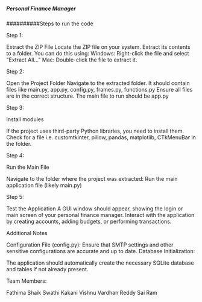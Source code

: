 ##### Personal Finance Manager

##########Steps to run the code

Step 1: 

Extract the ZIP File
Locate the ZIP file on your system.
Extract its contents to a folder. You can do this using:
Windows: Right-click the file and select "Extract All..."
Mac: Double-click the file to extract it.

Step 2: 

Open the Project Folder
Navigate to the extracted folder. It should contain files like main.py, app.py, config.py, frames.py, functions.py
Ensure all files are in the correct structure. The main file to run should be app.py

Step 3: 

Install modules

If the project uses third-party Python libraries, you need to install them. 
Check for a file 
i.e. customtkinter, pillow, pandas, matplotlib, CTkMenuBar in the folder. 


Step 4: 

Run the Main File

Navigate to the folder where the project was extracted:
Run the main application file (likely main.py) 

Step 5: 

Test the Application
A GUI window should appear, showing the login or main screen of your personal finance manager.
Interact with the application by creating accounts, adding budgets, or performing transactions.




Additional Notes

Configuration File (config.py):
Ensure that SMTP settings and other sensitive configurations are accurate and up to date.
Database Initialization:

The application should automatically create the necessary SQLite database and tables if not already present.



Team Members:

Fathima Shaik
Swathi Kakani
Vishnu Vardhan Reddy
Sai Ram



